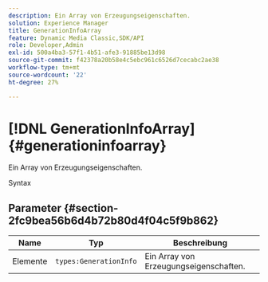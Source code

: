 ```yaml
---
description: Ein Array von Erzeugungseigenschaften.
solution: Experience Manager
title: GenerationInfoArray
feature: Dynamic Media Classic,SDK/API
role: Developer,Admin
exl-id: 500a4ba3-57f1-4b51-afe3-91885be13d98
source-git-commit: f42378a20b58e4c5ebc961c6526d7cecabc2ae38
workflow-type: tm+mt
source-wordcount: '22'
ht-degree: 27%

---
```


# [!DNL GenerationInfoArray]{#generationinfoarray}

Ein Array von Erzeugungseigenschaften.

Syntax

## Parameter {#section-2fc9bea56b6d4b72b80d4f04c5f9b862}

| Name | Typ | Beschreibung |
|---|---|---|
| Elemente | `types:GenerationInfo` | Ein Array von Erzeugungseigenschaften. |

